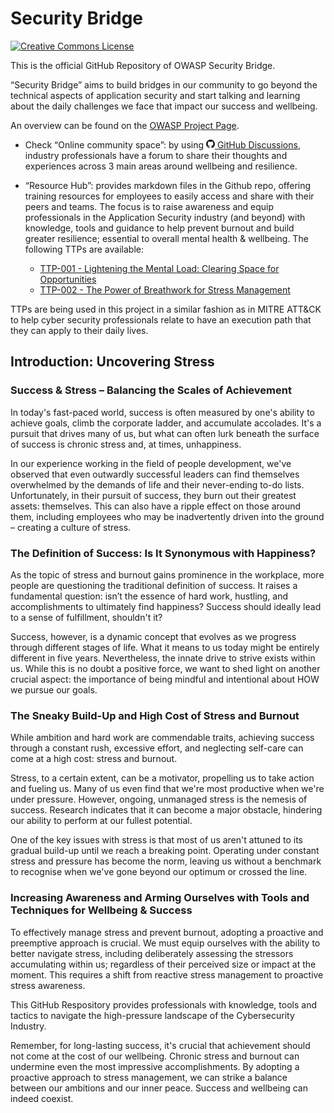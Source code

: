 # Security Bridge

[![Creative Commons License](https://img.shields.io/github/license/OWASP/owasp-mastg)](https://creativecommons.org/licenses/by-sa/4.0/ "CC BY-SA 4.0")

This is the official GitHub Repository of OWASP Security Bridge.

“Security Bridge” aims to build bridges in our community to go beyond the technical aspects of application security and start talking and learning about the daily challenges we face that impact our success and wellbeing.

An overview can be found on the <a href="https://owasp.org/www-project-security-bridge/">OWASP Project Page</a>.

- Check “Online community space”: by using <a href="https://github.com/OWASP/security-bridge/discussions"><img src="Images/GitHub_logo.png" width="14px"> GitHub Discussions</a>, industry professionals have a forum to share their thoughts and experiences across 3 main areas around wellbeing and resilience.

- “Resource Hub”: provides markdown files in the Github repo, offering training resources for employees to easily access and share with their peers and teams. The focus is to raise awareness and equip professionals in the Application Security industry (and beyond) with knowledge, tools and guidance to help prevent burnout and build greater resilience; essential to overall mental health & wellbeing. The following TTPs are available:

  - [TTP-001 - Lightening the Mental Load: Clearing Space for Opportunities](TTP/TTP-001.md)
  - [TTP-002 - The Power of Breathwork for Stress Management](TTP/TTP-002.md)

TTPs are being used in this project in a similar fashion as in MITRE ATT&CK to help cyber security professionals relate to have an execution path that they can apply to their daily lives.


## Introduction: Uncovering Stress 

### Success & Stress – Balancing the Scales of Achievement

In today's fast-paced world, success is often measured by one's ability to achieve goals, climb the corporate ladder, and accumulate accolades. It's a pursuit that drives many of us, but what can often lurk beneath the surface of success is chronic stress and, at times, unhappiness.

In our experience working in the field of people development, we've observed that even outwardly successful leaders can find themselves overwhelmed by the demands of life and their never-ending to-do lists. Unfortunately, in their pursuit of success, they burn out their greatest assets: themselves. This can also have a ripple effect on those around them, including employees who may be inadvertently driven into the ground – creating a culture of stress. 

### The Definition of Success: Is It Synonymous with Happiness?

As the topic of stress and burnout gains prominence in the workplace, more people are questioning the traditional definition of success. It raises a fundamental question: isn’t the essence of hard work, hustling, and accomplishments to ultimately find happiness? Success should ideally lead to a sense of fulfillment, shouldn't it?

Success, however, is a dynamic concept that evolves as we progress through different stages of life. What it means to us today might be entirely different in five years. Nevertheless, the innate drive to strive exists within us. While this is no doubt a positive force, we want to shed light on another crucial aspect: the importance of being mindful and intentional about HOW we pursue our goals.

### The Sneaky Build-Up and High Cost of Stress and Burnout

While ambition and hard work are commendable traits, achieving success through a constant rush, excessive effort, and neglecting self-care can come at a high cost: stress and burnout. 

Stress, to a certain extent, can be a motivator, propelling us to take action and fueling us. Many of us even find that we're most productive when we're under pressure. However, ongoing, unmanaged stress is the nemesis of success. Research indicates that it can become a major obstacle, hindering our ability to perform at our fullest potential.

One of the key issues with stress is that most of us aren't attuned to its gradual build-up until we reach a breaking point. Operating under constant stress and pressure has become the norm, leaving us without a benchmark to recognise when we've gone beyond our optimum or crossed the line.


### Increasing Awareness and Arming Ourselves with Tools and Techniques for Wellbeing & Success

To effectively manage stress and prevent burnout, adopting a proactive and preemptive approach is crucial. We must equip ourselves with the ability to better navigate stress, including deliberately assessing the stressors accumulating within us; regardless of their perceived size or impact at the moment. This requires a shift from reactive stress management to proactive stress awareness.

This GitHub Respository provides professionals with knowledge, tools and tactics to navigate the high-pressure landscape of the Cybersecurity Industry.

Remember, for long-lasting success, it's crucial that achievement should not come at the cost of our wellbeing. Chronic stress and burnout can undermine even the most impressive accomplishments. By adopting a proactive approach to stress management, we can strike a balance between our ambitions and our inner peace. Success and wellbeing can indeed coexist.
